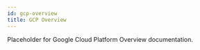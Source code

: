 ```yaml
---
id: gcp-overview
title: GCP Overview
---
```


Placeholder for Google Cloud Platform Overview documentation.  
